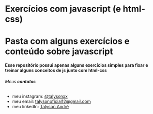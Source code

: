 # Exercícios com javascript (e html-css)
# Pasta com alguns exercícios e conteúdo sobre javascript

#### Esse repositório possui apenas alguns exercícios simples para fixar e treinar alguns conceitos de js junto com html-css

###### Meus **contatos**
* meu instagram: [@talysonxx](https://instagram.com/talysonxx)
* meu email: talysonoficial12@gmail.com
* meu linkedIn: [Talyson André](https://www.linkedin.com/in/talyson-andré-101897170/)
